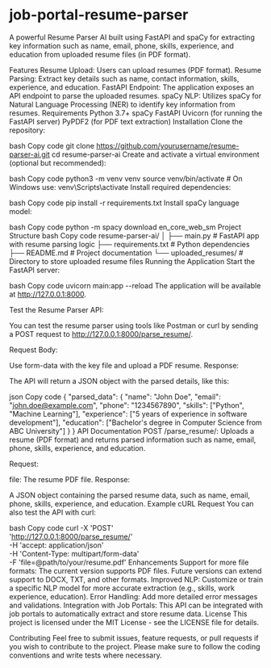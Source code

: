 # job-portal-resume-parser

A powerful Resume Parser AI built using FastAPI and spaCy for extracting key information such as name, email, phone, skills, experience, and education from uploaded resume files (in PDF format).

Features
Resume Upload: Users can upload resumes (PDF format).
Resume Parsing: Extract key details such as name, contact information, skills, experience, and education.
FastAPI Endpoint: The application exposes an API endpoint to parse the uploaded resumes.
spaCy NLP: Utilizes spaCy for Natural Language Processing (NER) to identify key information from resumes.
Requirements
Python 3.7+
spaCy
FastAPI
Uvicorn (for running the FastAPI server)
PyPDF2 (for PDF text extraction)
Installation
Clone the repository:

bash
Copy code
git clone https://github.com/yourusername/resume-parser-ai.git
cd resume-parser-ai
Create and activate a virtual environment (optional but recommended):

bash
Copy code
python3 -m venv venv
source venv/bin/activate  # On Windows use: venv\Scripts\activate
Install required dependencies:

bash
Copy code
pip install -r requirements.txt
Install spaCy language model:

bash
Copy code
python -m spacy download en_core_web_sm
Project Structure
bash
Copy code
resume-parser-ai/
│
├── main.py                  # FastAPI app with resume parsing logic
├── requirements.txt         # Python dependencies
├── README.md                # Project documentation
└── uploaded_resumes/        # Directory to store uploaded resume files
Running the Application
Start the FastAPI server:

bash
Copy code
uvicorn main:app --reload
The application will be available at http://127.0.0.1:8000.

Test the Resume Parser API:

You can test the resume parser using tools like Postman or curl by sending a POST request to http://127.0.0.1:8000/parse_resume/.

Request Body:

Use form-data with the key file and upload a PDF resume.
Response:

The API will return a JSON object with the parsed details, like this:

json
Copy code
{
  "parsed_data": {
    "name": "John Doe",
    "email": "john.doe@example.com",
    "phone": "1234567890",
    "skills": ["Python", "Machine Learning"],
    "experience": ["5 years of experience in software development"],
    "education": ["Bachelor's degree in Computer Science from ABC University"]
  }
}
API Documentation
POST /parse_resume/: Uploads a resume (PDF format) and returns parsed information such as name, email, phone, skills, experience, and education.

Request:

file: The resume PDF file.
Response:

A JSON object containing the parsed resume data, such as name, email, phone, skills, experience, and education.
Example cURL Request
You can also test the API with curl:

bash
Copy code
curl -X 'POST' \
  'http://127.0.0.1:8000/parse_resume/' \
  -H 'accept: application/json' \
  -H 'Content-Type: multipart/form-data' \
  -F 'file=@path/to/your/resume.pdf'
Enhancements
Support for more file formats: The current version supports PDF files. Future versions can extend support to DOCX, TXT, and other formats.
Improved NLP: Customize or train a specific NLP model for more accurate extraction (e.g., skills, work experience, education).
Error Handling: Add more detailed error messages and validations.
Integration with Job Portals: This API can be integrated with job portals to automatically extract and store resume data.
License
This project is licensed under the MIT License - see the LICENSE file for details.

Contributing
Feel free to submit issues, feature requests, or pull requests if you wish to contribute to the project. Please make sure to follow the coding conventions and write tests where necessary.
